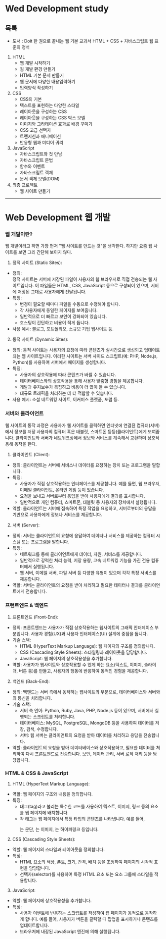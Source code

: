 # Wed Development study

## 목록
- 도서 : Doit 한 권으로 끝내는 웹 기본 교과서 HTML + CSS + 자바스크립트 웹 표준의 정석  
  
1. HTML
    - 웹 개발 시작하기
    - 웝 개발 환경 만들기
    - HTML 기본 문서 만들기
    - 웹 문서에 다양한 내용입력하기
    - 입력양식 작성하기
2. CSS
    - CSS의 기본
    - 텍스트를 표현하는 다양한 스타일
    - 레이아웃을 구성하는 CSS
    - 레이아웃을 구성하는 CSS 박스 모델
    - 이미지와 그라데이션 효과로 배경 꾸미기
    - CSS 고급 선택자
    - 트랜지션과 애니메이션
    - 반응형 웹과 미디어 궈리
3. JavaScript
    - 자바스크립트와 첫 만남
    - 자바스크립트 문법
    - 함수와 이벤트
    - 자바스크립트 객체
    - 문서 객체 모델(DOM)
4. 최종 프로젝트
    - 웹 사이트 만들기
  
    
***
# Web Development 웹 개발
### 웹 개발이란?
 웹 개발이라고 하면 가장 먼저 "웹 사이트를 만드는 것"을 생각한다. 하지만 요즘 웹 사이트를 보면 그리 간단해 보이지 않다.  
1. 정적 사이트 (Static Sites):
- 정의:   
    정적 사이트는 서버에 저장된 파일이 사용자의 웹 브라우저로 직접 전송되는 웹 사이트입니다. 이 파일들은 HTML, CSS, JavaScript 등으로 구성되어 있으며, 서버에 저장된 그대로 사용자에게 전달됩니다.  
- 특징:  
    - 변경이 필요할 때마다 파일을 수동으로 수정해야 합니다.
    - 각 사용자에게 동일한 페이지를 보여줍니다.
    - 일반적으로 더 빠르고 보안이 강화되어 있습니다.
    - 호스팅이 간단하고 비용이 적게 듭니다.
- 사용 예시: 블로그, 포트폴리오, 소규모 기업 웹사이트 등.
  
2. 동적 사이트 (Dynamic Sites):
- 정의: 동적 사이트는 사용자의 요청에 따라 콘텐츠가 실시간으로 생성되고 업데이트되는 웹 사이트입니다. 이러한 사이트는 서버 사이드 스크립트(예: PHP, Node.js, Python)를 사용하여 서버에서 페이지를 생성합니다.  
- 특징:  
    - 사용자의 상호작용에 따라 콘텐츠가 바뀔 수 있습니다.
    - 데이터베이스와의 상호작용을 통해 사용자 맞춤형 경험을 제공합니다.
    - 개발과 유지보수가 복잡하고 비용이 더 많이 들 수 있습니다.
    - 대규모 트래픽을 처리하는 데 더 적합할 수 있습니다.
- 사용 예시: 소셜 네트워킹 사이트, 이커머스 플랫폼, 포럼 등.
  
### 서버와 클라이언트
 웹 사이트의 동작 과정은 사용자가 웹 사이트를 클릭하면 인터넷에 연결된 컴퓨터(서버)에서 정보를 저장 사용자의 컴퓨터 혹은 태블릿, 스마트폰 등등(클라이언트)에게 보여줍니다.
 클라이언트와 서버가 네트워크상에서 정보와 서비스를 계속해서 교환하며 상호작용해 동작을 한다.
1. 클라이언트 (Client):
- 정의: 클라이언트는 서버에 서비스나 데이터를 요청하는 장치 또는 프로그램을 말합니다.
- 특징:  
    - 사용자가 직접 상호작용하는 인터페이스를 제공합니다. 예를 들면, 웹 브라우저, 이메일 클라이언트, 온라인 게임 등이 있습니다.
    - 요청을 보내고 서버로부터 응답을 받아 사용자에게 결과를 표시합니다.
    - 일반적으로 개인 컴퓨터, 스마트폰, 태블릿 등 사용자의 장치에서 실행됩니다.
- 역할: 클라이언트는 서버에 접속하여 특정 작업을 요청하고, 서버로부터의 응답을 기반으로 사용자에게 정보나 서비스를 제공합니다.
  
2. 서버 (Server):
- 정의: 서버는 클라이언트의 요청에 응답하여 데이터나 서비스를 제공하는 컴퓨터 시스템 또는 프로그램을 말합니다.
- 특징:  
    - 네트워크를 통해 클라이언트에게 데이터, 자원, 서비스를 제공합니다.
    - 일반적으로 강력한 처리 능력, 저장 용량, 고속 네트워킹 기능을 가진 전용 컴퓨터에서 실행됩니다.
    - 웹 서버, 이메일 서버, 파일 서버 등 다양한 유형이 있으며 각각 특정 서비스를 제공합니다.
- 역할: 서버는 클라이언트의 요청을 받아 처리하고 필요한 데이터나 결과를 클라이언트에게 전송합니다.
  
### 프런트엔드 & 백엔드

1. 프론트엔드 (Front-End):
- 정의: 프론트엔드는 사용자가 직접 상호작용하는 웹사이트의 그래픽 인터페이스 부분입니다. 사용자 경험(UX)과 사용자 인터페이스(UI) 설계에 중점을 둡니다.
- 기술 스택:
    - HTML (HyperText Markup Language): 웹 페이지의 구조를 정의합니다.
    - CSS (Cascading Style Sheets): 스타일링과 레이아웃을 담당합니다.
    - JavaScript: 웹 페이지의 상호작용성을 추가합니다.
- 역할: 사용자가 웹사이트와 상호작용할 수 있게 하는 요소(텍스트, 이미지, 슬라이더, 버튼 등)를 만들고, 사용자의 행동에 반응하여 동적인 경험을 제공합니다.
  
2. 백엔드 (Back-End):
- 정의: 백엔드는 서버 측에서 동작하는 웹사이트의 부분으로, 데이터베이스와 서버와의 통신을 처리합니다.
- 기술 스택:
    - 서버 측 언어: Python, Ruby, Java, PHP, Node.js 등이 있으며, 서버에서 실행되는 스크립트를 처리합니다.
    - 데이터베이스: MySQL, PostgreSQL, MongoDB 등을 사용하여 데이터를 저장, 검색, 수정합니다.
    - 서버: 웹 서버는 클라이언트의 요청을 받아 데이터를 처리하고 응답을 전송합니다.
- 역할: 클라이언트의 요청을 받아 데이터베이스와 상호작용하고, 필요한 데이터를 처리하여 다시 프론트엔드로 전송합니다. 보안, 데이터 관리, 서버 로직 처리 등을 담당합니다.
  
### HTML & CSS & JavaScript
1. HTML (HyperText Markup Language):
- 역할: 웹 페이지의 구조와 내용을 정의합니다.
- 특징:  
    - 태그(tag)라고 불리는 특수한 코드를 사용하여 텍스트, 이미지, 링크 등의 요소를 웹 페이지에 배치합니다.
    - 각 태그는 웹 페이지에서 특정 타입의 콘텐츠를 나타냅니다. 예를 들어, <p>는 문단, <img>는 이미지, <a>는 하이퍼링크 등입니다.
  
2. CSS (Cascading Style Sheets):
- 역할: 웹 페이지의 스타일과 레이아웃을 정의합니다.
- 특징:  
    - HTML 요소의 색상, 폰트, 크기, 간격, 배치 등을 조정하여 페이지의 시각적 표현을 담당합니다.
    - 선택자(selector)를 사용하여 특정 HTML 요소 또는 요소 그룹에 스타일을 적용합니다.
  
3. JavaScript:
- 역할: 웹 페이지에 상호작용성을 추가합니다.
- 특징:  
    - 사용자 이벤트에 반응하는 스크립트를 작성하여 웹 페이지가 동적으로 동작하게 합니다. 예를 들어, 사용자가 버튼을 클릭할 때 팝업을 표시하거나 콘텐츠를 업데이트합니다.
    - 브라우저에 내장된 JavaScript 엔진에 의해 실행됩니다.